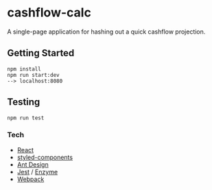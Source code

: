 # cashflow-calc

A single-page application for hashing out a quick cashflow projection.

## Getting Started
```````
npm install
npm run start:dev
--> localhost:8080
```````

## Testing
````
npm run test
````

### Tech
* [React](https://reactjs.org/)
* [styled-components](https://www.styled-components.com/)
* [Ant Design](https://ant.design/)
* [Jest](https://facebook.github.io/jest/) / [Enzyme](http://airbnb.io/enzyme/)
* [Webpack](https://webpack.js.org/)